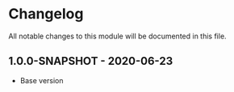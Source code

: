 # Changelog

All notable changes to this module will be documented in this file.

## 1.0.0-SNAPSHOT - 2020-06-23

- Base version
